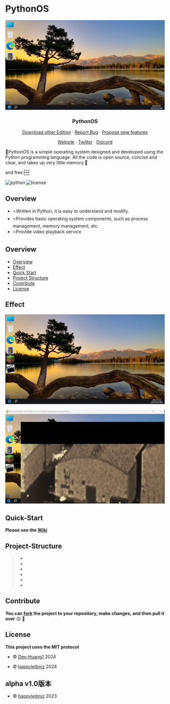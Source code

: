 # PythonOS 

<div align="center">
<p align="center">
    
  ![img1](docs/img/desktop.png)
  
  <h3 align="center">PythonOS</h3>   
  <a href="https://github.com/happyleibniz/Python-Operating-System/releases">Download other Edition</a>
    ·
  <a href="https://github.com/happyleibniz/Python-Operating-System/issues">Report Bug</a>
    ·
  <a href="https://github.com/Github-Huangshaoqi/PythonOS/issues">Propose new features</a>
</p>
</div>

<div align="center">
<p align="center">
  <a href="https://www.xyehr.cn">Website</a>
    ·
  <a href="https://x.com/@Python_OS">Twitter</a>
    ·
  <a href="https://discord.com/invite/TeWWcmzAnf">Discord</a>
</p>
</div>

:tada:PythonOS is a simple operating system designed and developed using the Python programming language. All the code is open source, concise and clear, and takes up very little memory.:tada:

and free :free:

![python](https://img.shields.io/badge/python-%3E%3D3-brightgreen
)
![license](https://img.shields.io/badge/license-MIT-blue
)


## Overview

- :star:Written in Python, it is easy to understand and modify.
- :star:Provides basic operating system components, such as process management, memory management, etc.
- :star:Provide video playback service

## Overview

- [Overview](#Overview)
- [Effect](#Effect)
- [Quick Start](#Quick-Start)
- [Project Structure](#Project-Structure)
- [Contribute](#Contribute)
- [License](#License)

## Effect

![img2](docs/img/desktop(2).png)

![img3](docs/img/movie_pro1.png)

## Quick-Start

__Please see the [Wiki](https://github.com/happyleibniz/Python-Operating-System/wiki)__



## Project-Structure

> - 
> - 
> - 
> - 
> - 
> -

## Contribute

__You can [fork](https://github.com/happyleibniz/Python-Operating-System/fork) the project to your repository, make changes, and then pull it over__ 😊 🎉

## License

__This project uses the MIT protocol__

- :copyright:  [Dev-Huang1](https://github.com/Dev-Huang1) 2024

- :copyright:  [happyleibniz](https://githubfast.com/happyleibniz) 2024

## alpha v1.0版本
- :copyright:  [happyleibniz](https://githubfast.com/happyleibniz) 2023
